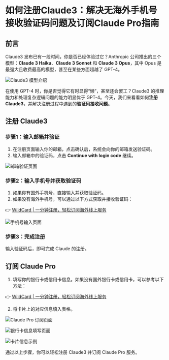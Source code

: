 # 如何注册Claude3：解决无海外手机号接收验证码问题及订阅Claude Pro指南

## 前言

Claude3 发布已有一段时间，你是否已经体验过它？Anthropic 公司推出的三个模型：**Claude 3 Haiku**、**Claude 3 Sonnet** 和 **Claude 3 Opus**，其中 Opus 是最强大且收费最高的模型，甚至在某些方面超越了 GPT-4。

![Claude3 模型介绍](https://bbtdd.com/img/1679725549224506.webp)

在使用 GPT-4 时，你是否觉得它有时显得“懒”，甚至还会罢工？Claude3 的推理能力和处理复杂逻辑问题的能力明显优于 GPT-4。今天，我们来看看如何**注册 Claude3**，并解决注册过程中遇到的**验证码接收问题**。

## 注册 Claude3

### 步骤1：输入邮箱并验证

1. 在注册页面输入你的邮箱，点击确认后，系统会向你的邮箱发送验证码。
2. 输入邮箱中的验证码，点击 **Continue with login code** 继续。

![邮箱验证页面](https://bbtdd.com/img/983258017930.webp)

### 步骤2：输入手机号并获取验证码

1. 如果你有国外手机号，直接输入并获取验证码。
2. 如果没有海外手机号，可以通过以下方式获取并接收验证码：

👉 [WildCard | 一分钟注册，轻松订阅海外线上服务](https://bbtdd.com/WildCard)

![手机号输入页面](https://bbtdd.com/img/85430019106377.webp)

### 步骤3：完成注册

输入验证码后，即可完成 Claude 的注册。

## 订阅 Claude Pro

1. 填写你的银行卡或信用卡信息。如果没有国外银行卡或信用卡，可以参考以下方法：

👉 [WildCard | 一分钟注册，轻松订阅海外线上服务](https://bbtdd.com/WildCard)

2. 将卡片上的对应信息填入表格。

![Claude Pro 订阅页面](https://bbtdd.com/img/341475601263.webp)

![银行卡信息填写页面](https://bbtdd.com/img/714256002848894.webp)

![卡片信息示例](https://bbtdd.com/img/60267072673726.webp)

通过以上步骤，你可以轻松注册 Claude3 并订阅 Claude Pro 服务。